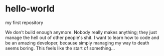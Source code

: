 # hello-world
my first repository

We don't build enough anymore. Nobody really makes anything; they just manage the hell out of other people's shit.
I want to learn how to code and be an amazing developer, because simply managing my way to death seems boring. 
This feels like the start of something...
